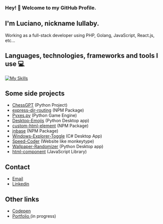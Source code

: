 ### Hey! 👋 Welcome to my GitHub Profile.
## I'm Luciano, nickname lullaby.
Working as a full-stack developer using PHP, Golang, JavaScript, React.js, etc...

## Languages, technologies, frameworks and tools I use 💻
[![My Skills](https://skillicons.dev/icons?i=js,html,css,nodejs,express,prisma,react,svelte,astro,tailwind,golang,php,java,cs,python,fastapi,django,flask,mysql,postgresql,mongodb,git,docker,postman)](https://skillicons.dev)

## Some side projects

- [ChessGPT](https://github.com/lullaby6/ChessGPT) (Python Project)
- [express-dir-routing](https://github.com/lullaby6/express-dir-routing) (NPM Package)
- [Pyxes.py](https://github.com/lullaby6/Pyxes.py) (Python Game Engine)
- [Desktop-Emojis](https://github.com/lullaby6/Desktop-Emojis) (Python Desktop app)
- [custom-html-element](https://github.com/lullaby6/custom-html-element) (NPM Package)
- [jnbase](https://github.com/lullaby6/jnbase) (NPM Package)
- [Windows-Explorer-Toggle](https://github.com/lullaby6/Windows-Explorer-Toggle) (C# Desktop App)
- [Speed-Coder](https://lullaby6.github.io/Speed-Coder/) (Website like monkeytype)
- [Wallpaper-Randomizer](https://github.com/lullaby6/Wallpaper-Randomizer) (Python Desktop app)
- [html-component](https://github.com/lullaby6/html-component) (JavaScript Library)

## Contact
- [Email](mailto:lucianobrumer5@gmail.com)
- [Linkedin](https://linkedin.com/in/luciano-brumer/)

## Other links
- [Codepen](https://codepen.io/lucianobrumer)
- [Portfolio ](https://lullaby6.github.io) (in progress)
